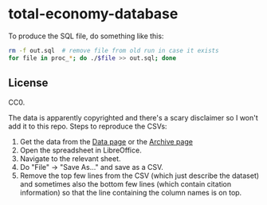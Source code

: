 # total-economy-database

To produce the SQL file, do something like this:

```bash
rm -f out.sql  # remove file from old run in case it exists
for file in proc_*; do ./$file >> out.sql; done
```

## License

CC0.

The data is apparently copyrighted and there's a scary disclaimer so I won't
add it to this repo. Steps to reproduce the CSVs:

1. Get the data from the [Data page](https://www.conference-board.org/data/economydatabase/index.cfm?id=27762) or the [Archive page](https://www.conference-board.org/data/economydatabase/index.cfm?id=30565)
2. Open the spreadsheet in LibreOffice.
3. Navigate to the relevant sheet.
4. Do "File" → "Save As…" and save as a CSV.
5. Remove the top few lines from the CSV (which just describe the dataset) and
   sometimes also the bottom few lines (which contain citation information) so
   that the line containing the column names is on top.
